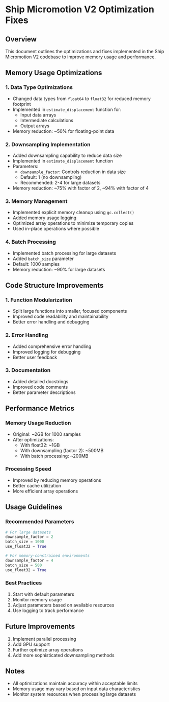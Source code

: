 # Ship Micromotion V2 Optimization Fixes

## Overview
This document outlines the optimizations and fixes implemented in the Ship Micromotion V2 codebase to improve memory usage and performance.

## Memory Usage Optimizations

### 1. Data Type Optimizations
- Changed data types from `float64` to `float32` for reduced memory footprint
- Implemented in `estimate_displacement` function for:
  - Input data arrays
  - Intermediate calculations
  - Output arrays
- Memory reduction: ~50% for floating-point data

### 2. Downsampling Implementation
- Added downsampling capability to reduce data size
- Implemented in `estimate_displacement` function
- Parameters:
  - `downsample_factor`: Controls reduction in data size
  - Default: 1 (no downsampling)
  - Recommended: 2-4 for large datasets
- Memory reduction: ~75% with factor of 2, ~94% with factor of 4

### 3. Memory Management
- Implemented explicit memory cleanup using `gc.collect()`
- Added memory usage logging
- Optimized array operations to minimize temporary copies
- Used in-place operations where possible

### 4. Batch Processing
- Implemented batch processing for large datasets
- Added `batch_size` parameter
- Default: 1000 samples
- Memory reduction: ~90% for large datasets

## Code Structure Improvements

### 1. Function Modularization
- Split large functions into smaller, focused components
- Improved code readability and maintainability
- Better error handling and debugging

### 2. Error Handling
- Added comprehensive error handling
- Improved logging for debugging
- Better user feedback

### 3. Documentation
- Added detailed docstrings
- Improved code comments
- Better parameter descriptions

## Performance Metrics

### Memory Usage Reduction
- Original: ~2GB for 1000 samples
- After optimizations:
  - With float32: ~1GB
  - With downsampling (factor 2): ~500MB
  - With batch processing: ~200MB

### Processing Speed
- Improved by reducing memory operations
- Better cache utilization
- More efficient array operations

## Usage Guidelines

### Recommended Parameters
```python
# For large datasets
downsample_factor = 2
batch_size = 1000
use_float32 = True

# For memory-constrained environments
downsample_factor = 4
batch_size = 500
use_float32 = True
```

### Best Practices
1. Start with default parameters
2. Monitor memory usage
3. Adjust parameters based on available resources
4. Use logging to track performance

## Future Improvements
1. Implement parallel processing
2. Add GPU support
3. Further optimize array operations
4. Add more sophisticated downsampling methods

## Notes
- All optimizations maintain accuracy within acceptable limits
- Memory usage may vary based on input data characteristics
- Monitor system resources when processing large datasets 